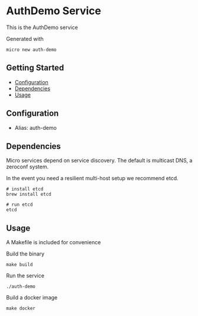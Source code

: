 # AuthDemo Service

This is the AuthDemo service

Generated with

```
micro new auth-demo
```

## Getting Started

- [Configuration](#configuration)
- [Dependencies](#dependencies)
- [Usage](#usage)

## Configuration

- Alias: auth-demo

## Dependencies

Micro services depend on service discovery. The default is multicast DNS, a zeroconf system.

In the event you need a resilient multi-host setup we recommend etcd.

```
# install etcd
brew install etcd

# run etcd
etcd
```

## Usage

A Makefile is included for convenience

Build the binary

```
make build
```

Run the service
```
./auth-demo
```

Build a docker image
```
make docker
```